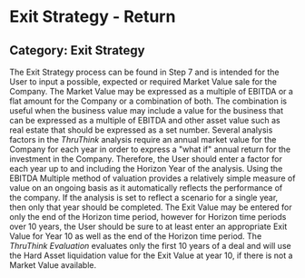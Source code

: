 # Exit Strategy - Return
## Category: Exit Strategy
The Exit Strategy process can be found in Step 7 and is intended for the User to input a possible, expected or required Market Value sale for the Company. The Market Value may be expressed as a multiple of EBITDA or a flat amount for the Company or a combination of both. The combination is useful when the business value may include a value for the business that can be expressed as a multiple of EBITDA and other asset value such as real estate that should be expressed as a set number.
Several analysis factors in the *ThruThink* analysis require an annual market value for the Company for each year in order to express a "what if" annual return for the investment in the Company. Therefore, the User should enter a factor for each year up to and including the Horizon Year of the analysis. Using the EBITDA Multiple method of valuation provides a relatively simple measure of value on an ongoing basis as it automatically reflects the performance of the company. If the analysis is set to reflect a scenario for a single year, then only that year should be completed.
The Exit Value may be entered for only the end of the Horizon time period, however for Horizon time periods over 10 years, the User should be sure to at least enter an appropriate Exit Value for Year 10 as well as the end of the Horizon time period. The *ThruThink Evaluation* evaluates only the first 10 years of a deal and will use the Hard Asset liquidation value for the Exit Value at year 10, if there is not a Market Value available.
